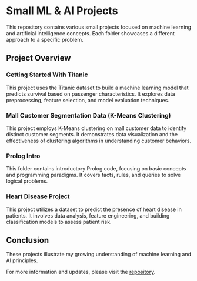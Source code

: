 # Small ML & AI Projects

This repository contains various small projects focused on machine learning and artificial intelligence concepts. Each folder showcases a different approach to a specific problem.

## Project Overview

### Getting Started With Titanic
This project uses the Titanic dataset to build a machine learning model that predicts survival based on passenger characteristics. It explores data preprocessing, feature selection, and model evaluation techniques.

### Mall Customer Segmentation Data (K-Means Clustering)
This project employs K-Means clustering on mall customer data to identify distinct customer segments. It demonstrates data visualization and the effectiveness of clustering algorithms in understanding customer behaviors.

### Prolog Intro
This folder contains introductory Prolog code, focusing on basic concepts and programming paradigms. It covers facts, rules, and queries to solve logical problems.

### Heart Disease Project
This project utilizes a dataset to predict the presence of heart disease in patients. It involves data analysis, feature engineering, and building classification models to assess patient risk.

## Conclusion

These projects illustrate my growing understanding of machine learning and AI principles.

For more information and updates, please visit the [repository](https://github.com/jahirsadik/small-ml-ai-projects).
